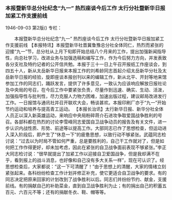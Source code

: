 ### 本报暨新华总分社纪念“九一”  热烈座谈今后工作  太行分社暨新华日报加紧工作支援前线

1946-09-03
第2版()
专栏：

　　本报暨新华总分社纪念“九一”
    热烈座谈今后工作
    太行分社暨新华日报加紧工作支援前线
    【本报特讯】本报暨新华社晋冀鲁豫总分社全体同仁，热烈而紧张的迎接“九一”节，总分社从上月下旬即开始总结八个月来的工作，提出加强新闻指导性，向总社学习，改进业务与加强选稿和编写工作，作为今后努力方向，并发表致各分支社及特约记者的公开信共勉。本报于三十一日上午召开报纸工作座谈会，到四五十人，新从太岳新华日报来本报工作的刘希龄同志首起介绍太岳新华分社及太岳新华日报的经验，旋即座谈本报创刊以来的编辑工作，新从北平、开封等地来馆参加工作的同志们，踊跃发言，提供了许多意见，一致认为应该响应解放日报社论及中央局的号召，在今后工作中要紧张负责，尽量作到迅速、确实、生动、活泼，加强指导性与批判性，尽力克服人力物力困难，加速出版过程，建议邮局改进发行工作。一日报馆与通讯社并召开联欢大会，畅谈甚欢。本报印刷厂亦于“九一”开始节约运动和培养与提高青工运动。
    【本报长治讯】太行新华日报、新华分社全体人员正以深入新英雄运动，来响应中央局粉碎蒋介石进攻争取爱国战争胜利的号召。各部科都在热烈的讨论李雪峰同志爱国自卫战争动员的报告及有关文件，进一步认识内战性质、形势、前途等以提高工作。大部同志已作了思想检查，但运动进入深入阶段后，即产生了“休息一下”的疲惫思想，以致行动不够紧张。武蕴同志检讨说：“过去以为时局不管如何严重，总是要胜利的，自己干工作就对了，但是如何把工作作得更好，却未加考虑，因此在紧张的自卫战争面前表现不够紧张。”李正大同志检讨说：“很早就提出了加紧工作以迎接自卫爱国战争，但是我却满不在乎，看到报上的战斗消息，也好像和自己没有多大关系一样”，现在可认识了。经思想检查后，大家都说：“这一下可清醒了！”由于思想上的清醒，大家的情绪立刻紧张起来。各科纷纷检查工作计划并修正补充，使它更适合自卫战争的要求。有的同志决定把原来回家的计划改到了战争胜利以后。同志们并纷纷节约、献金，支援前线。有的捐献自己的补助菜金，直到自卫战争胜利为止；有的捐出自己的积蓄五百元、六百元不等；还有的捐献冬衣、鞋、帽等等。
